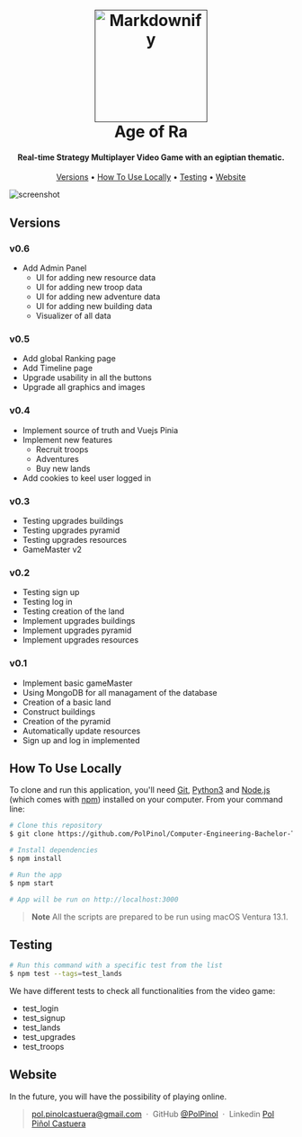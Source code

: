 <h1 align="center">
  <br>
  <a href=""><img src="https://i.imgur.com/xwWKLXe.png" alt="Markdownify" width="200"></a>
  <br>
  Age of Ra
  <br>
</h1>

<h4 align="center">Real-time Strategy Multiplayer Video Game with an egiptian thematic.</h4>

<p align="center">
  <a href="#versions">Versions</a> •
  <a href="#how-to-use-locally">How To Use Locally</a> •
  <a href="#testing">Testing</a> •
  <a href="#website">Website</a>
</p>

![screenshot](https://i.imgur.com/YYb4ZGR.jpg)

## Versions
### v0.6
* Add Admin Panel
    - UI for adding new resource data
    - UI for adding new troop data
    - UI for adding new adventure data
    - UI for adding new building data
    - Visualizer of all data 

### v0.5
* Add global Ranking page
* Add Timeline page
* Upgrade usability in all the buttons
* Upgrade all graphics and images

### v0.4
* Implement source of truth and Vuejs Pinia
* Implement new features
    - Recruit troops
    - Adventures
    - Buy new lands
* Add cookies to keel user logged in

### v0.3
* Testing upgrades buildings
* Testing upgrades pyramid
* Testing upgrades resources
* GameMaster v2

### v0.2
* Testing sign up
* Testing log in
* Testing creation of the land
* Implement upgrades buildings
* Implement upgrades pyramid
* Implement upgrades resources

### v0.1
* Implement basic gameMaster
* Using MongoDB for all managament of the database
* Creation of a basic land
* Construct buildings
* Creation of the pyramid
* Automatically update resources
* Sign up and log in implemented

## How To Use Locally

To clone and run this application, you'll need [Git](https://git-scm.com), [Python3](https://www.python.org/downloads/) and [Node.js](https://nodejs.org/en/download/) (which comes with [npm](http://npmjs.com)) installed on your computer. From your command line:

```bash
# Clone this repository
$ git clone https://github.com/PolPinol/Computer-Engineering-Bachelor-Thesis.git

# Install dependencies
$ npm install

# Run the app
$ npm start

# App will be run on http://localhost:3000
```

> **Note**
> All the scripts are prepared to be run using macOS Ventura 13.1.

## Testing
```bash
# Run this command with a specific test from the list
$ npm test --tags=test_lands
```
We have different tests to check all functionalities from the video game:

* test_login
* test_signup
* test_lands
* test_upgrades
* test_troops


## Website
In the future, you will have the possibility of playing online.


> pol.pinolcastuera@gmail.com &nbsp;&middot;&nbsp;
> GitHub [@PolPinol](https://github.com/polpinol) &nbsp;&middot;&nbsp;
> Linkedin [Pol Piñol Castuera](https://www.linkedin.com/in/polpinol/)
